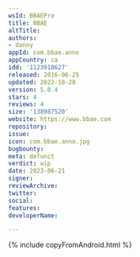 ```yaml
---
wsId: BBAEPro
title: BBAE
altTitle: 
authors:
- danny
appId: com.bbae.anno
appCountry: ca
idd: '1123918627'
released: 2016-06-25
updated: 2022-10-28
version: 5.0.4
stars: 4
reviews: 4
size: '138987520'
website: https://www.bbae.com
repository: 
issue: 
icon: com.bbae.anno.jpg
bugbounty: 
meta: defunct
verdict: wip
date: 2023-06-21
signer: 
reviewArchive: 
twitter: 
social: 
features: 
developerName: 

---
```


{% include copyFromAndroid.html %}

